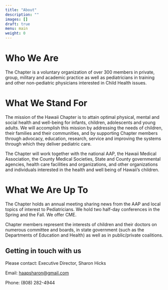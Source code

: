 ```yaml
---
title: "About"
description: ""
images: []
draft: true
menu: main
weight: 0
---
```


# Who We Are
The Chapter is a voluntary organization of over 300 members in private, group, military and academic practice as well as pediatricians in training and other non-pediatric physicians interested in Child Health issues.

# What We Stand For

The mission of the Hawaii Chapter is to attain optimal physical, mental and social health and well-being for infants, children, adolescents and young adults. We will accomplish this mission by addressing the needs of children, their families and their communities, and by supporting Chapter members through advocacy, education, research, service and improving the systems through which they deliver pediatric care.

The Chapter will work together with the national AAP, the Hawaii Medical Association, the County Medical Societies, State and County governmental agencies, health care facilities and organizations, and other organizations and individuals interested in the health and well being of Hawaii’s children.

# What We Are Up To

The Chapter holds an annual meeting sharing news from the AAP and local topics of interest to Pediatricians. We hold two half-day conferences in the Spring and the Fall.  We offer CME.

Chapter members represent the interests of children and their doctors on numerous committee and boards, in state government (such as the Departments of Education and Health) as well as in public/private coalitions.

## Getting in touch with us

Please contact:  Executive Director, Sharon Hicks

Email:  [haapsharon@gmail.com](mailto:haapsharon@gmail.com)

Phone:  (808) 282-4944

